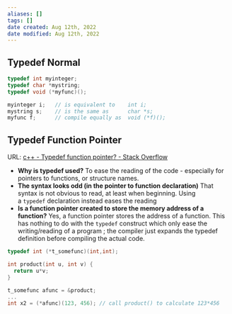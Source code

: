 ```yaml
---
aliases: []
tags: [] 
date created: Aug 12th, 2022
date modified: Aug 12th, 2022
---
```

## Typedef Normal
```cpp
typedef int myinteger;
typedef char *mystring;
typedef void (*myfunc)();

myinteger i;   // is equivalent to    int i;
mystring s;    // is the same as      char *s;
myfunc f;      // compile equally as  void (*f)();
```

## Typedef Function Pointer
URL: [c++ - Typedef function pointer? - Stack Overflow](https://stackoverflow.com/questions/4295432/typedef-function-pointer)
-   **Why is typedef used?** To ease the reading of the code - especially for pointers to functions, or structure names.
-   **The syntax looks odd (in the pointer to function declaration)** That syntax is not obvious to read, at least when beginning. Using a `typedef` declaration instead eases the reading
-   **Is a function pointer created to store the memory address of a function?** Yes, a function pointer stores the address of a function. This has nothing to do with the `typedef` construct which only ease the writing/reading of a program ; the compiler just expands the typedef definition before compiling the actual code.

```cpp
typedef int (*t_somefunc)(int,int);

int product(int u, int v) {
  return u*v;
}

t_somefunc afunc = &product;
...
int x2 = (*afunc)(123, 456); // call product() to calculate 123*456
```
